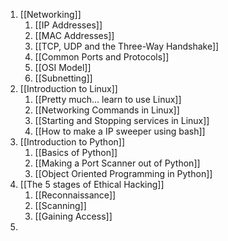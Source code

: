 1. [[Networking]]
	1. [[IP Addresses]]
	2. [[MAC Addresses]]
	3. [[TCP, UDP and the Three-Way Handshake]]
	4. [[Common Ports and Protocols]]
	5. [[OSI Model]]
	6. [[Subnetting]]
2. [[Introduction to Linux]]
	1. [[Pretty much... learn to use Linux]]
	2. [[Networking Commands in Linux]]
	3. [[Starting and Stopping services in Linux]]
	4. [[How to make a IP sweeper using bash]]
3. [[Introduction to Python]]
	1. [[Basics of Python]]
	2. [[Making a Port Scanner out of Python]]
	3. [[Object Oriented Programming in Python]]
4. [[The 5 stages of Ethical Hacking]]
	1. [[Reconnaissance]]
	2. [[Scanning]]
	3. [[Gaining Access]]
5. 
